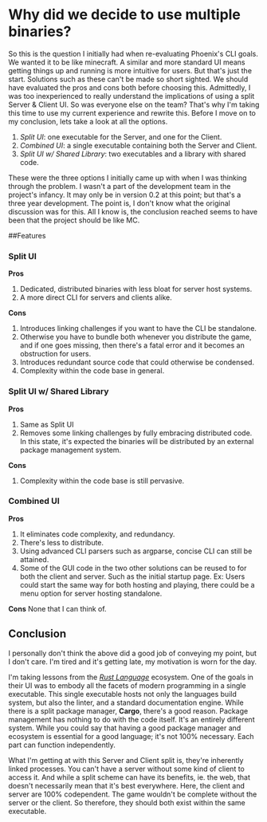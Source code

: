 # Why did we decide to use multiple binaries?

So this is the question I initially had when re-evaluating Phoenix's CLI goals.
We wanted it to be like minecraft. A similar and more standard UI means getting
things up and running is more intuitive for users. But that's just the start.
Solutions such as these can't be made so short sighted. We should have evaluated
the pros and cons both before choosing this. Admittedly, I was too inexperienced
to really understand the implications of using a split Server & Client UI.
So was everyone else on the team? That's why I'm taking this time to use my
current experience and rewrite this. Before I move on to my conclusion, lets
take a look at all the options.

 1. *Split UI*: one executable for the Server, and one for the Client.
 2. *Combined UI*: a single executable containing both the Server and Client.
 3. *Split UI w/ Shared Library*: two executables and a library with shared code.

These were the three options I initially came up with when I was thinking
through the problem. I wasn't a part of the development team in the project's
infancy. It may only be in version 0.2 at this point; but that's a three year
development. The point is, I don't know what the original discussion was
for this. All I know is, the conclusion reached seems to have been
that the project should be like MC.

##Features

### Split UI
**Pros**
 1. Dedicated, distributed binaries with less bloat for server host systems.
 2. A more direct CLI for servers and clients alike.

**Cons**
 1. Introduces linking challenges if you want to have the CLI be standalone.
 2. Otherwise you have to bundle both whenever you distribute the game, and
    if one goes missing, then there's a fatal error and it becomes an
    obstruction for users.
 3. Introduces redundant source code that could otherwise be condensed.
 4. Complexity within the code base in general.

### Split UI w/ Shared Library
**Pros**
 1. Same as Split UI
 2. Removes some linking challenges by fully embracing distributed code.
    In this state, it's expected the binaries will be distributed by an external
    package management system.

**Cons**
 1. Complexity within the code base is still pervasive.

### Combined UI
**Pros**
 1. It eliminates code complexity, and redundancy.
 2. There's less to distribute.
 3. Using advanced CLI parsers such as argparse, concise CLI can still be
    attained.
 4. Some of the GUI code in the two other solutions can be reused to for
    both the client and server. Such as the initial startup page. Ex:
		Users could start the same way for both hosting and playing, there could
		be a menu option for server hosting standalone.

**Cons**
 None that I can think of.

## Conclusion

I personally don't think the above did a good job of conveying my point, but
I don't care. I'm tired and it's getting late, my motivation is worn for the
day.

I'm taking lessons from the [*Rust Language*][rustlang] ecosystem. One of the
goals in their UI was to embody all the facets of modern programming in a single
executable. This single executable hosts not only the languages build system, but
also the linter, and a standard documentation engine. While there is a split
package manager, **Cargo**, there's a good reason. Package management has
nothing to do with the code itself. It's an entirely different system.
While you could say that having a good package manager and ecosystem is
essential for a good language; it's not 100% necessary. Each part can function
independently.

What I'm getting at with this Server and Client split is, they're inherently
linked processes. You can't have a server without some kind of client to
access it. And while a split scheme can have its benefits, ie. the web, that
doesn't necessarily mean that it's best everywhere. Here, the client and server
are 100% codependent. The game wouldn't be complete without the server or
the client. So therefore, they should both exist within the same executable.



[rustlang]: https://www.rust-lang.org/

